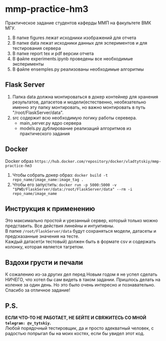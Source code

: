 # mmp-practice-hm3
Практическое задание студентов каферды ММП на факультете ВМК МГУ.
1. В папке figures лежат исходники изображений для отчета
2. В папке data лежат исходники данных для эспериментов и для тестирования сервера
3. В папке report tex и pdf версии отчета
4. В файле experiments.ipynb проведены все необходимые эксперименты
5. В файле ensemples.py реализованы необходимые алгоритмы
## Flask Server 
1. Папка data должна монтироваться в докер контейнер для хранения результатов, датасетов и модели(естественно, необязательно именно эту папку монтировать, но
важно монтировать в путь "/root/FlaskServer/data".
2. src содержит всю необходимую логику работы серевера.
    + main_server.py ядро сервера
    + models.py дублирование реализаций алгоритмов из практического задания  
## Docker
Docker образ `https://hub.docker.com/repository/docker/vladtytskiy/mmp-practice-hm3`
1. Чтобы собрать докер образ: `docker build -t repo_name/image_name:image_tag .`
2. Чтобы его запустить: `docker run -p 5000:5000 -v "$PWD/FlaskServer/data:/root/FlaskServer/data" --rm -i repo_name/image_name`
## Инструкция к применению
Это максимально простой и урезанный сервер, который только можно представить. Все действия линейны и интуитивны.  
В папке `/root/FlaskServer/data` будут сохраняться модели, датасеты и предсказанные значения на тестe.  
Каждый датасет(и тестовый) должен быть в формате csv и содержать колонку, которая является тагретом.

## Вздохи грусти и печали
К сожалению из-за других дел перед Новым годом я не успел сделать НИЧЕГО, что хотел бы сам видеть в таком задании. Пришлось делать на коленке за один день. Но это было очень интересно и познавательно. Спасибо за отличное задание!

## P.S. 
**ЕСЛИ ЧТО-ТО НЕ РАБОТАЕТ, НЕ БЕЙТЕ И СВЯЖИТЕСЬ СО МНОЙ `telegram: @v_tytskiy`.**  
Любой порядочный тестировщик, да и просто адекватный человек, с радостью попрыгал бы на моих костях, если бы увидел этот код.
